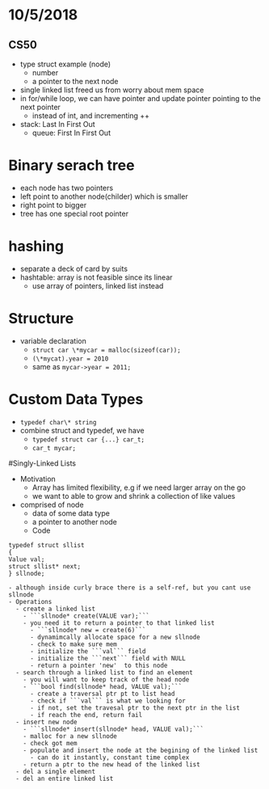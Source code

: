 # 10/5/2018
## CS50
- type struct example (node)
  - number
  - a pointer to the next node
- single linked list freed us from worry about mem space
- in for/while loop, we can have pointer and update pointer pointing to the next pointer
  - instead of int, and incrementing ++
- stack: Last In First Out
  - queue: First In First Out
# Binary serach tree
  - each node has two pointers
  - left point to another node(childer) which is smaller
  - right point to bigger
  - tree has one special root pointer
# hashing
  - separate a deck of card by suits
  - hashtable: array is not feasible since its linear
    - use array of pointers, linked list instead

# Structure
  - variable declaration
    - ```struct car \*mycar = malloc(sizeof(car));```
    - ```(\*mycat).year = 2010```
	- same as ```mycar->year = 2011;```
# Custom Data Types
  - ```typedef char\* string ```
  - combine struct and typedef, we have
    - ```typedef struct car {...} car_t;```
	- ```car_t mycar;```

#Singly-Linked Lists
  - Motivation
    - Array has limited flexibility, e.g if we need larger array on the go
	- we want to able to grow and shrink a collection of like values
  - comprised of node
    - data of some data type
	- a pointer to another node
	- Code
```
typedef struct sllist
{
Value val;	
struct sllist* next;
} sllnode;
```
	- although inside curly brace there is a self-ref, but you cant use sllnode
	- Operations
	  - create a linked list 
	    - ```sllnode* create(VALUE var);```
		- you need it to return a pointer to that linked list 
		  - ```sllnode* new = create(6)```
		  - dynamimcally allocate space for a new sllnode
		  - check to make sure mem
		  - initialize the ```val``` field
		  - initialize the ```next``` field with NULL
		  - return a pointer 'new'  to this node 
	  - search through a linked list to find an element
	    - you will want to keep track of the head node 
	    - ```bool find(sllnode* head, VALUE val);```
		  - create a traversal ptr pt to list head
		  - check if ```val``` is what we looking for
		  - if not, set the travesal ptr to the next ptr in the list 
		  - if reach the end, return fail
	  - insert new node
	    - ```sllnode* insert(sllnode* head, VALUE val);```
		- malloc for a new sllnode
		- check got mem
		- populate and insert the node at the begining of the linked list 
	      - can do it instantly, constant time complex
		- return a ptr to the new head of the linked list
	  - del a single element
	  - del an entire linked list 

